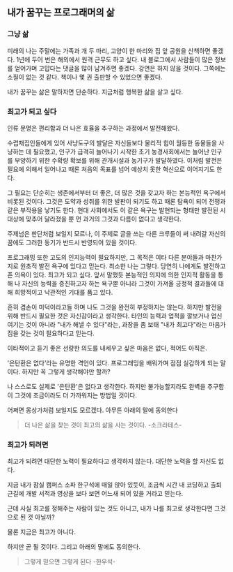 
## 내가 꿈꾸는 프로그래머의 삶

### 그냥 삶
미래의 나는 주말에는 가족과 개 두 마리, 고양이 한 마리와 집 앞 공원을 산책하면 좋겠다.
1년에 두어 번은 해외에서 원격 근무도 하고 싶다.
내 블로그에서 사람들이 많은 정보를 얻어가며 고맙다는 댓글을 많이 남겨주면 좋겠다.
강연은 하지 않을 것이다. 그쪽에는 소질이 없는 것 같다. 책이나 몇 권 출판할 수 있었으면 좋겠다.

내가 꿈꾸는 삶은 말하자면 단순하다. 지금처럼 행복한 삶을 살고 싶다.

### 최고가 되고 싶다

인류 문명은 편리함과 더 나은 효율을 추구하는 과정에서 발전해왔다.

수렵채집인들에게 있어 사냥도구의 발달은 자신들보다 물리적 힘이 월등한 동물들을 사냥하는 데 필요했고, 인구가 급격히 늘어나기 시작한 초기 농경사회에서는 늘어난 인구를 부양하기 위한 수확량 확보를 위해 관개시설과 농기구가 발달하였다.
이처럼 발전은 필요에 의해서 일어나고 때론 처음의 목표를 넘어 예상치 못한 혁신으로 이어지기도 한다.

그 필요는 단순히는 생존에서부터 더 좋은, 더 많은 것을 갖고자 하는 본능적인 욕구에서 비롯된 것이다.
그것은 도약과 성취를 위한 발판이 되기도 하고 때론 탐욕이 되어 전쟁과 같은 부작용을 낳기도 한다.
현대 사회에서도 이 같은 욕구는 발현되는 형태만 발전된 시대상에 맞추어 달라졌을 뿐 먼 과거의 그것과 다름이 없다고 생각한다.

주제넘은 판단처럼 보일지 모르나, 이 주제로 글을 쓰는 다른 크루들이 써 내려갈 자신의 꿈에도 그러한 동기가 반드시 반영되어 있을 것이다.

프로그래밍 또한 고도의 인지능력이 필요하지만, 그 목적은 여타 다른 분야들과 마찬가지로 원초적 발전 욕구에 있다고 믿는다.
최소한 나는 그렇다.
당연히 나에게도 발전하고픈 의욕이 있다. 최고가 되고 싶다. 앞서 말했듯 본능적인 의지에 의한 인지적 활동을 통해 나 자신의 능력을 증진하고자 하는 욕구뿐 아니라 그것이 가져올 긍정적 결과들에 대해 희망적이고 낙관적인 기대를 품고 있다.

흔히 겸손이 미덕이라고들 하며 나도 그것을 완전히 부정하지는 않는다. 하지만 발전을 위해 반드시 필요한 것은 자신감이라고 생각한다.
타인의 능력과 업적을 깔보거나 업신여기는 것이 아니라 "내가 해낼 수 있다"라는, 과장을 좀 보태 "내가 최고다"라는 마음가짐을 갖는 것이 필요하다고 믿는다.

이타적이고 듣기 좋은 선량한 의도를 내세우고 싶은 마음은 없다, 적어도 아직은.

'은탄환은 없다'라는 유명한 격언이 있다.
프로그래밍을 배워가며 점점 실감하게 되는 말이다.
하지만 꼭 그렇게 생각해야만 할까?

나 스스로도 실제로 '은탄환'은 없다고 생각한다.
하지만 불가능할지라도 완벽을 추구함이 그것에 조금이라도 더 가까워지는 방법일 것이다.

어쩌면 몽상가처럼 보일지도 모르겠다. 아무튼 아래의 말에 동의한다

> 더 나은 삶을 찾는 것이 최고의 삶을 사는 것이다. -소크라테스-

### 최고가 되려면

최고가 되려면 대단한 노력이 필요하다고 생각하지 않는다. 대단한 노력을 할 자신도 없다.

지금 내가 잠실 캠퍼스 소파 한구석에 매일 앉아 있듯이, 조금씩 시간 내 코딩하고 출퇴근길에 개발 서적과 영상을 보다 보면 어느새 되어 있을 거라고 믿는다. 

근데 사실 최고를 정해주는 사람이 있는 것도 아니고, 내가 나를 최고로 생각한다면 그것으로 된 것 아닐까?

물론 지금은 최고가 아니다.

하지만 곧 될 것이다. 그리고 아래의 말에도 동의한다.
> 그렇게 믿으면 그렇게 된다 -한우석-
